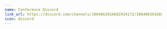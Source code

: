 ```yaml
---
name: Conference Discord
link_url: https://discord.com/channels/1064863916682924172/1064863916682924176
icon: discord
---
```

